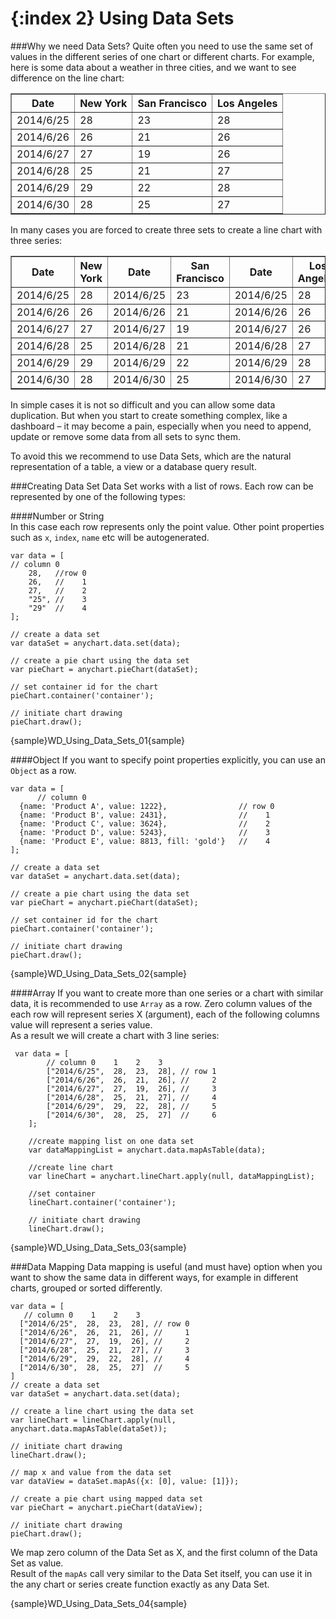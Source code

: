 {:index 2}
Using Data Sets
===============
###Why we need Data Sets?
Quite often you need to use the same set of values in the different series of one chart or different charts. 
For example, here is some data about a weather in three cities, and we want to see difference on the line chart:

<table border="1" class="dtTABLE">
<tbody>
  <tr>
    <th><b>Date</b></th>
    <th><b>New York</b></th>	
    <th><b>San Francisco</b></th>
    <th><b>Los Angeles</b></th>
  </tr>
  <tr>
    <td>2014/6/25</td>
    <td>28</td>
    <td>23</td>
    <td>28</td>	
  </tr>
  <tr>
    <td>2014/6/26</td>
    <td>26</td>
    <td>21</td>
    <td>26</td>	
  </tr>
  <tr>
    <td>2014/6/27</td>
    <td>27</td>
    <td>19</td>
    <td>26</td>		
  </tr>
  <tr>
    <td>2014/6/28</td>
    <td>25</td>
    <td>21</td>
    <td>27</td>		
  </tr>
  <tr>
    <td>2014/6/29</td>
    <td>29</td>
    <td>22</td>
    <td>28</td>		
  </tr>
  <tr>
    <td>2014/6/30</td>
    <td>28</td>
    <td>25</td>
    <td>27</td>		
  </tr>
  </tbody>
</table>
  
In many cases you are forced to create three sets to create a line chart with three series:  
<table border="1" class="dtTABLE">
<tbody>
  <tr>   
    <th><b>Date</b>  </th>
    <th><b>New York</b>  </th>
    <th><b>Date</b></th>
    <th><b>San Francisco</b></th>
    <th><b>Date</b></th>
    <th><b>Los Angeles</b></th>
  </tr>
  <tr>   
    <td>2014/6/25 </td>
    <td>28</td>
    <td>2014/6/25</td>
    <td>23</td>
    <td>2014/6/25</td>
    <td>28</td>
  </tr>
  <tr>   
    <td>2014/6/26</td>
    <td>26</td>
    <td>2014/6/26</td>
    <td>21</td>
    <td>2014/6/26</td>
    <td>26</td>
  </tr>
  <tr>   
    <td>2014/6/27 </td>
    <td>27</td>
    <td>2014/6/27</td>
    <td>19</td>
    <td>2014/6/27</td>
    <td>26</td>
  </tr>
  <tr>   
    <td>2014/6/28 </td>
    <td>25</td>
    <td>2014/6/28</td>
    <td>21</td>
    <td>2014/6/28</td>
    <td>27</td>
  </tr>
  <tr>   
    <td>2014/6/29</td>
    <td>29</td>
    <td>2014/6/29</td>
    <td>22</td>
    <td>2014/6/29</td>
    <td>28</td>
  </tr>
  <tr>   
    <td>2014/6/30 </td>
    <td>28</td>
    <td>2014/6/30</td>
    <td>25</td>
    <td>2014/6/30</td>
    <td>27</td>
  </tr>
</tbody> 
</table>
In simple cases it is not so difficult and you can allow some data duplication. But when you start to create something complex, like a dashboard – it may become a pain, especially when you need to append, update or remove some data from all sets to sync them.  

To avoid this we recommend to use Data Sets, which are the natural representation of a table, a view or a database query result.

###Creating Data Set
Data Set works with a list of rows. Each row can be represented by one of the following types: 

####Number or String  
In this case each row represents only the point value. Other point properties such as `x`, `index`, `name` etc will be autogenerated.
```
var data = [
// column 0
    28,   //row 0
    26,   //    1
    27,   //    2
    "25", //    3
    "29"  //    4
];

// create a data set  
var dataSet = anychart.data.set(data);

// create a pie chart using the data set
var pieChart = anychart.pieChart(dataSet);  

// set container id for the chart  
pieChart.container('container');

// initiate chart drawing
pieChart.draw();
```
{sample}WD\_Using\_Data\_Sets\_01{sample}

####Object
If you want to specify point properties explicitly, you can use an `Object` as a row.  
```
var data = [
      // column 0
  {name: 'Product A', value: 1222},                // row 0
  {name: 'Product B', value: 2431},                //    1
  {name: 'Product C', value: 3624},                //    2
  {name: 'Product D', value: 5243},                //    3
  {name: 'Product E', value: 8813, fill: 'gold'}   //    4
];

// create a data set
var dataSet = anychart.data.set(data);

// create a pie chart using the data set 
var pieChart = anychart.pieChart(dataSet);

// set container id for the chart
pieChart.container('container');

// initiate chart drawing
pieChart.draw();
```

{sample}WD\_Using\_Data\_Sets\_02{sample}

####Array
If you want to create more than one series or a chart with similar data, it is recommended to use `Array` as a row. Zero column values of the each row will represent series X (argument), each of the following columns value will represent a series value.  
As a result we will create a chart with 3 line series:  
```
 var data = [
        // column 0    1    2    3
        ["2014/6/25",  28,  23,  28], // row 1
        ["2014/6/26",  26,  21,  26], //     2
        ["2014/6/27",  27,  19,  26], //     3
        ["2014/6/28",  25,  21,  27], //     4
        ["2014/6/29",  29,  22,  28], //     5
        ["2014/6/30",  28,  25,  27]  //     6
    ];

    //create mapping list on one data set
    var dataMappingList = anychart.data.mapAsTable(data);

    //create line chart
    var lineChart = anychart.lineChart.apply(null, dataMappingList);
  
    //set container
    lineChart.container('container');

    // initiate chart drawing
    lineChart.draw();
```

{sample}WD\_Using\_Data\_Sets\_03{sample}

###Data Mapping
Data mapping is useful (and must have) option when you want to show the same data in different ways, for example in different charts, grouped or sorted differently.
```
var data = [ 
   // column 0    1    2    3
  ["2014/6/25",  28,  23,  28], // row 0
  ["2014/6/26",  26,  21,  26], //     1
  ["2014/6/27",  27,  19,  26], //     2
  ["2014/6/28",  25,  21,  27], //     3
  ["2014/6/29",  29,  22,  28], //     4
  ["2014/6/30",  28,  25,  27]  //     5
]
// create a data set
var dataSet = anychart.data.set(data);

// create a line chart using the data set 
var lineChart = lineChart.apply(null, anychart.data.mapAsTable(dataSet));

// initiate chart drawing
lineChart.draw();

// map x and value from the data set
var dataView = dataSet.mapAs({x: [0], value: [1]});

// create a pie chart using mapped data set 
var pieChart = anychart.pieChart(dataView);

// initiate chart drawing
pieChart.draw();
```

We map zero column of the Data Set as X, and the first column of the Data Set as value.  
Result of the `mapAs` call very similar to the Data Set itself, you can use it in the any chart or series create function exactly as any Data Set.  

{sample}WD\_Using\_Data\_Sets\_04{sample}
